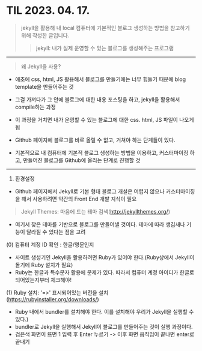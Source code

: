 # TIL 2023. 04. 17.
> jekyll을 활용해 내 local 컴퓨터에 기본적인 블로그 생성하는 방법을 참고하기 위해 작성한 글입니다.
>> jekyll: 내가 실제 운영할 수 있는 블로그를 생성해주는 프로그램

---
> 왜 Jekyll을 사용?
* 애초에 css, html, JS 활용해서 블로그를 만들기에는 너무 힘들기 때문에 blog template을 만들어주는 것
* 그걸 가져다가 그 안에 블로그에 대한 내용 포스팅을 하고, jekyll을 활용해서 compile하는 과정
* 이 과정을 거치면 내가 운영할 수 있는  블로그에 대한  css. html, JS 파일이 나오게 됨

* Github 페이지에 블로그를 바로 올릴 수 없고, 거쳐야 하는 단계들이 있다. 
* 기본적으로 내 컴퓨터에 기본적 블로그 생성하는 방법을 이용하고, 커스터마이징 하고, 만들어진 블로그를 Github에 올리는 단계로 진행할 것

---

1) 환경설정

* Github 페이지에서 Jekyll로 기본 형태 블로그 개설은 어렵지 않으나 커스터마이징을 해서 사용하려면 약간의 Front End 개발 지식이 필요

> Jekyll Themes: 마음에 드는 테마 검색(http://jekyllthemes.org/)

* 여기서 찾은 테마를 기반으로 블로그를 만들어낼 것이다. 테마에 따라 생김새나 기능이 달라질 수 있다는 점을 고려

(0) 컴퓨터 계정 ID 확인 : 한글/영문인지

* 사이트 생성기인 Jekyll을 활용하려면 Ruby가 있어야 한다.(Ruby상에서 Jekyll이 돌기에 Ruby 설치가 필요)
* Ruby는 한글과 특수문자 활용에 문제가 있다. 따라서 컴퓨터 계정 아이디가 한글로 되어있는지부터 체크해야!

(1) Ruby 설치: '=>' 표시되어있는 버전을 설치(https://rubyinstaller.org/downloads/)

* Ruby 내에서 bundler를 설치해야 한다. 이를 설치해야 우리가 Jekyll을 실행할 수 있다.)
* bundler로 Jekyll을 실행해서 Jekyll이 블로그를 만들어주는 것이 실행 과정이다.
* 검은색 화면이 뜨면 1 입력 후 Enter 누르기 -> 이후 화면 움직임이 끝나면 enter로 끝내기



